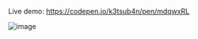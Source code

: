 Live demo: https://codepen.io/k3tsub4n/pen/mdqwxRL

![image](https://user-images.githubusercontent.com/7389985/123259630-b0ce8300-d4c2-11eb-8635-4433fde11c40.png)

